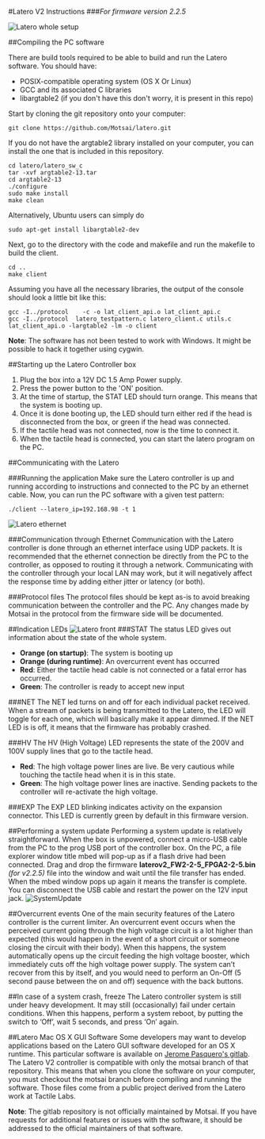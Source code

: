 #Latero V2 Instructions
###*For firmware version 2.2.5*

![Latero whole setup](http://i.imgur.com/I7360KQ.jpg)

<!-- ##Getting started with the Latero -->
##Compiling the PC software

There are build tools required to be able to build and run the Latero software. You should have:
+ POSIX-compatible operating system (OS X Or Linux)
+ GCC and its associated C libraries
+ libargtable2 (if you don't have this don't worry, it is present in this repo)

Start by cloning the git repository onto your computer:
```
git clone https://github.com/Motsai/latero.git
```

If you do not have the argtable2 library installed on your computer, you can install the one that is included in this repository. 
```
cd latero/latero_sw_c
tar -xvf argtable2-13.tar
cd argtable2-13
./configure
sudo make install
make clean
```
Alternatively, Ubuntu users can simply do 
```
sudo apt-get install libargtable2-dev
```

Next, go to the directory with the code and makefile and run the makefile to build the client.
```
cd ..
make client
```
Assuming you have all the necessary libraries, the output of the console should look a little bit like this:
```
gcc -I../protocol    -c -o lat_client_api.o lat_client_api.c
gcc -I../protocol  latero_testpattern.c latero_client.c utils.c lat_client_api.o -largtable2 -lm -o client
```

**Note**: The software has not been tested to work with Windows. It might be possible to hack it together using cygwin.

##Starting up the Latero Controller box
1. Plug the box into a 12V DC 1.5 Amp Power supply.
2. Press the power button to the 'ON' position.
3. At the time of startup, the STAT LED should turn orange. This means that the system is booting up. 
4. Once it is done booting up, the LED should turn either red if the head is disconnected from the box, or green if the head was connected.
5. If the tactile head was not connected, now is the time to connect it.
6. When the tactile head is connected, you can start the latero program on the PC.

##Communicating with the Latero

###Running the application
Make sure the Latero controller is up and running according to instructions and connected to the PC by an ethernet cable. Now, you can run the PC software with a given test pattern:
```
./client --latero_ip=192.168.98 -t 1
```

![Latero ethernet](http://i.imgur.com/Q8nIJVd.jpg)

###Communication through Ethernet
Communication with the Latero controller is done through an ethernet interface using UDP packets. It is recommended that the ethernet connection be directly from the PC to the controller, as opposed to routing it through a network. Communicating with the controller through your local LAN may work, but it will negatively affect the response time by adding either jitter or latency (or both).

###Protocol files
The protocol files should be kept as-is to avoid breaking communication between the controller and the PC. Any changes made by Motsai in the protocol from the firmware side will be documented.

##Indication LEDs
![Latero front](http://i.imgur.com/5UgTBS7.jpg)
###STAT
The status LED gives out information about the state of the whole system. 
* **Orange (on startup)**: The system is booting up
* **Orange (during runtime)**: An overcurrent event has occurred
* **Red**: Either the tactile head cable is not connected or a fatal error has occurred.
* **Green**: The controller is ready to accept new input 

###NET
The NET led turns on and off for each individual packet received. When a stream of packets is being transmitted to the Latero, the LED will toggle for each one, which will basically make it appear dimmed. If the NET LED is is off, it means that the firmware has probably crashed.

###HV
The HV (High Voltage) LED represents the state of the 200V and 100V supply lines that go to the tactile head.
* **Red**: The high voltage power lines are live. Be very cautious while touching the tactile head when it is in this state.
* **Green**: The high voltage power lines are inactive. Sending packets to the controller will re-activate the high voltage.

###EXP
The EXP LED blinking indicates activity on the expansion connector. This LED is currently green by default in this firmware version.

##Performing a system update
Performing a system update is relatively straightforward. When the box is unpowered, connect a micro-USB cable from the PC to the prog USB port of the controller box. On the PC, a file explorer window title mbed will pop-up as if a flash drive had been connected. Drag and drop the firmware **laterov2_FW2-2-5_FPGA2-2-5.bin** *(for v2.2.5)* file into the window and wait until the file transfer has ended. When the mbed window pops up again it means the transfer is complete. You can disconnect the USB cable and restart the power on the 12V input jack.
![SystemUpdate](http://i.imgur.com/TyVFInp.png)

##Overcurrent events
One of the main security features of the Latero controller is the current limiter. An overcurrent event occurs when the perceived current going through the high voltage circuit is a lot higher than expected (this would happen in the event of a short circuit or someone closing the circuit with their body). When this happens, the system automatically opens up the circuit feeding the high voltage booster, which immediately cuts off the high voltage power supply. The system can’t recover from this by itself, and you would need to perform an On-Off (5 second pause between the on and off) sequence with the back buttons.

##In case of a system crash, freeze
The Latero controller system is still under heavy development. It may still (occasionally) fail under certain conditions. When this happens, perform a system reboot, by putting the switch to ‘Off’, wait 5 seconds, and press ‘On’ again.

##Latero Mac OS X GUI Software
Some developers may want to develop applications based on the Latero GUI software developed for an OS X runtime. This particular software is available on [Jerome Pasquero's gitlab](https://gitlab.com/u/jerome.pasquero). The Latero V2 controller is compatible with only the motsai branch of that repository. This means that when you clone the software on your computer, you must checkout the motsai branch before compiling and running the software. Those files come from a public project derived from the Latero work at Tactile Labs.

**Note**: The gitlab repository is not officially maintained by Motsai. If you have requests for additional features or issues with the software, it should be addressed to the official maintainers of that software.

